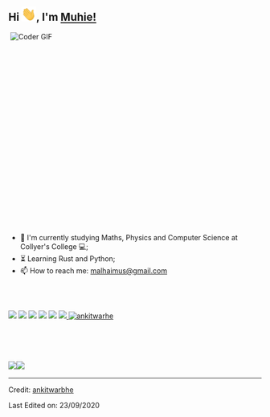 ## Hi <img src="https://github.com/ankitwarbhe/ankitwarbhe/blob/master/Hi.gif" width="29px">, I'm [Muhie!](https://ankitwarbhe.github.io) 
 
 

<img align="right" src="https://github.com/ankitwarbhe/ankitwarbhe/blob/master/developer.gif" alt="Coder GIF" width="500" height="400">







- :telescope: I'm currently studying Maths, Physics and Computer Science at Collyer's College 💻;
- :hourglass_flowing_sand: Learning Rust and Python;
- 📫 How to reach me: malhaimus@gmail.com
<br><br><br><br>

![](https://img.shields.io/badge/Machine%20Learning-%3C%2F%3E-blueviolet) ![](https://img.shields.io/badge/Core%20Java-%3C%2F%3E-yellow) ![](https://img.shields.io/badge/Python-%7C-0%2C%2022%2C%20100) ![](https://img.shields.io/badge/Business%20English-%7C-yellowgreen) ![](https://img.shields.io/badge/SQL-%7C-orange) ![](https://img.shields.io/badge/Cloud%20Developer-%7C-blue)<a href="https://github.com/ankitwarbhe">
  <img src="https://komarev.com/ghpvc/?username=ankitwarbhe&label=Views&color=blue&style=plastic" alt="ankitwarhe" />
</a>

<br><br><br><br>
<img align="" height='130px' src="https://github-readme-stats.vercel.app/api?username=ankitwarbhe&hide_title=true&show_icons=true&include_all_commits=true&line_height=21&bg_color=0,EC6C6C,FFD479,FFFC79,73FA79&theme=graywhite" /><img align="" height='130px' src="https://github-readme-stats.vercel.app/api/top-langs/?username=ankitwarbhe&hide_title=true&layout=compact&bg_color=0,73FA79,73FDFF,D783FF&theme=graywhite" />

----
Credit: [ankitwarbhe](https://github.com/ankitwarbhe)

Last Edited on: 23/09/2020
